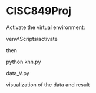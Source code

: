 # CISC849Proj

Activate the virtual environment:

venv\Scripts\activate

then

python knn.py







data_V.py

visualization of the data and result